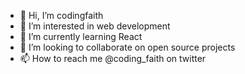 - 👋 Hi, I’m codingfaith
- 👀 I’m interested in web development
- 🌱 I’m currently learning React
- 💞️ I’m looking to collaborate on open source projects
- 📫 How to reach me @coding_faith on twitter

<!---
codingfaith/codingfaith is a ✨ special ✨ repository because its `README.md` (this file) appears on your GitHub profile.
You can click the Preview link to take a look at your changes.
--->
